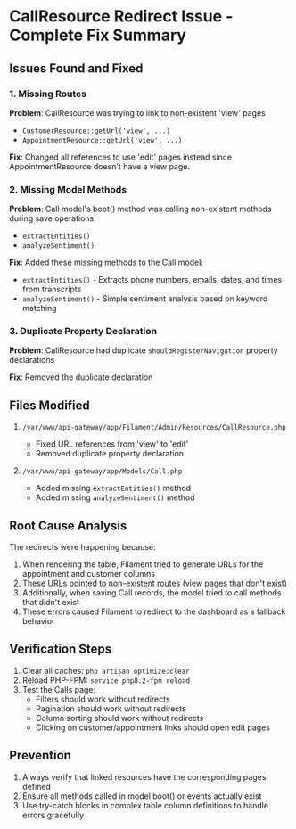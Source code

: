 # CallResource Redirect Issue - Complete Fix Summary

## Issues Found and Fixed

### 1. Missing Routes
**Problem**: CallResource was trying to link to non-existent 'view' pages
- `CustomerResource::getUrl('view', ...)` 
- `AppointmentResource::getUrl('view', ...)`

**Fix**: Changed all references to use 'edit' pages instead since AppointmentResource doesn't have a view page.

### 2. Missing Model Methods
**Problem**: Call model's boot() method was calling non-existent methods during save operations:
- `extractEntities()`
- `analyzeSentiment()`

**Fix**: Added these missing methods to the Call model:
- `extractEntities()` - Extracts phone numbers, emails, dates, and times from transcripts
- `analyzeSentiment()` - Simple sentiment analysis based on keyword matching

### 3. Duplicate Property Declaration
**Problem**: CallResource had duplicate `shouldRegisterNavigation` property declarations

**Fix**: Removed the duplicate declaration

## Files Modified
1. `/var/www/api-gateway/app/Filament/Admin/Resources/CallResource.php`
   - Fixed URL references from 'view' to 'edit'
   - Removed duplicate property declaration

2. `/var/www/api-gateway/app/Models/Call.php`
   - Added missing `extractEntities()` method
   - Added missing `analyzeSentiment()` method

## Root Cause Analysis
The redirects were happening because:
1. When rendering the table, Filament tried to generate URLs for the appointment and customer columns
2. These URLs pointed to non-existent routes (view pages that don't exist)
3. Additionally, when saving Call records, the model tried to call methods that didn't exist
4. These errors caused Filament to redirect to the dashboard as a fallback behavior

## Verification Steps
1. Clear all caches: `php artisan optimize:clear`
2. Reload PHP-FPM: `service php8.2-fpm reload`
3. Test the Calls page:
   - Filters should work without redirects
   - Pagination should work without redirects
   - Column sorting should work without redirects
   - Clicking on customer/appointment links should open edit pages

## Prevention
1. Always verify that linked resources have the corresponding pages defined
2. Ensure all methods called in model boot() or events actually exist
3. Use try-catch blocks in complex table column definitions to handle errors gracefully